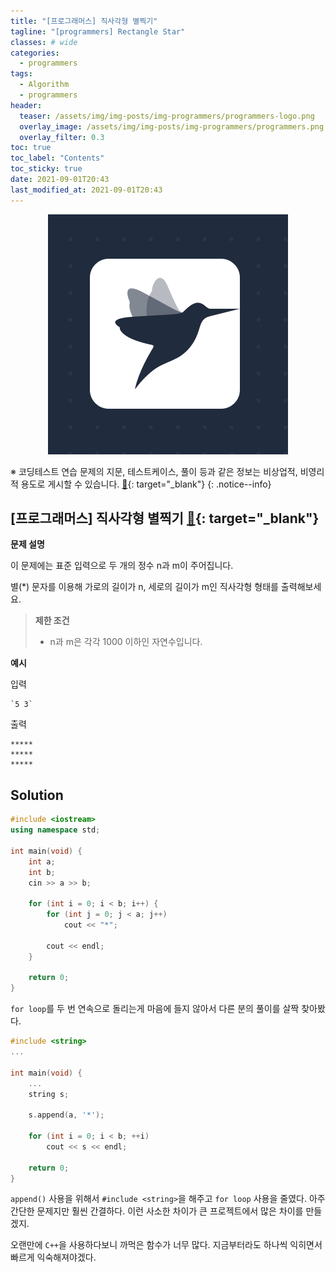 ```yaml
---
title: "[프로그래머스] 직사각형 별찍기"
tagline: "[programmers] Rectangle Star"
classes: # wide
categories:
  - programmers
tags:
  - Algorithm
  - programmers
header:
  teaser: /assets/img/img-posts/img-programmers/programmers-logo.png
  overlay_image: /assets/img/img-posts/img-programmers/programmers.png
  overlay_filter: 0.3
toc: true
toc_label: "Contents"
toc_sticky: true
date: 2021-09-01T20:43
last_modified_at: 2021-09-01T20:43
---
```



<div align="center">
  <a href="https://programmers.co.kr" target="_blank">
    <img src="/assets/img/img-posts/img-programmers/programmers-logo.png">
  </a>
</div>


※ 코딩테스트 연습 문제의 지문, 테스트케이스, 풀이 등과 같은 정보는 비상업적, 비영리적 용도로 게시할 수 있습니다. [&#x1F517;](https://programmers.zendesk.com/hc/ko/articles/360034546572-%ED%94%84%EB%A1%9C%EA%B7%B8%EB%9E%98%EB%A8%B8%EC%8A%A4%EC%9D%98-%EC%95%8C%EA%B3%A0%EB%A6%AC%EC%A6%98-%EB%AC%B8%EC%A0%9C-%ED%92%80%EC%9D%B4%EB%A5%BC-%EA%B0%9C%EC%9D%B8-%EB%B8%94%EB%A1%9C%EA%B7%B8-GitHub-%EA%B8%B0%ED%83%80-%EC%82%AC%EC%9D%B4%ED%8A%B8%EC%97%90-%EC%98%AC%EB%A0%A4%EB%8F%84-%EB%90%98%EB%82%98%EC%9A%94-){: target="_blank"}
{: .notice--info}


## [프로그래머스] 직사각형 별찍기 [&#x1F517;](https://programmers.co.kr/learn/courses/30/lessons/12969){: target="_blank"}

**문제 설명**

이 문제에는 표준 입력으로 두 개의 정수 n과 m이 주어집니다.

별(*) 문자를 이용해 가로의 길이가 n, 세로의 길이가 m인 직사각형 형태를 출력해보세요.

> **제한 조건**
> - n과 m은 각각 1000 이하인 자연수입니다.

**예시**

입력

```
`5 3`
```

출력

```
*****
*****
*****
```


## Solution

```cpp
#include <iostream>
using namespace std;

int main(void) {
    int a;
    int b;
    cin >> a >> b;
    
    for (int i = 0; i < b; i++) {
        for (int j = 0; j < a; j++)
            cout << "*";
        
        cout << endl;    
    }
    
    return 0;
}
```

`for loop`를 두 번 연속으로 돌리는게 마음에 들지 않아서 다른 분의 풀이를 살짝 찾아봤다.

```cpp
#include <string>
...

int main(void) {
    ...
    string s;

    s.append(a, '*');

    for (int i = 0; i < b; ++i)
        cout << s << endl;

    return 0;
}
```

`append()` 사용을 위해서 `#include <string>`을 해주고 `for loop` 사용을 줄였다. 아주 간단한 문제지만 훨씬 간결하다. 이런 사소한 차이가 큰 프로젝트에서 많은 차이를 만들겠지.

오랜만에 `C++`을 사용하다보니 까먹은 함수가 너무 많다. 지금부터라도 하나씩 익히면서 빠르게 익숙해져야겠다.
